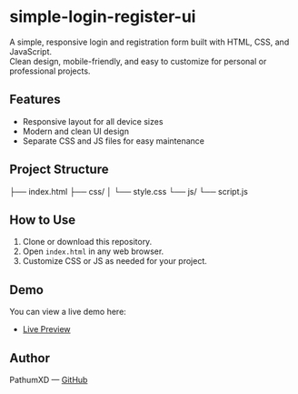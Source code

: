 # simple-login-register-ui

A simple, responsive login and registration form built with HTML, CSS, and JavaScript.  
Clean design, mobile-friendly, and easy to customize for personal or professional projects.

## Features

- Responsive layout for all device sizes  
- Modern and clean UI design  
- Separate CSS and JS files for easy maintenance

## Project Structure

├── index.html
├── css/
│ └── style.css
└── js/
└── script.js


## How to Use

1. Clone or download this repository.  
2. Open `index.html` in any web browser.  
3. Customize CSS or JS as needed for your project.

## Demo

You can view a live demo here:  
- [Live Preview](https://pathumxd.github.io/simple-login-register-ui/)

## Author

PathumXD — [GitHub](https://github.com/PathumXD)

